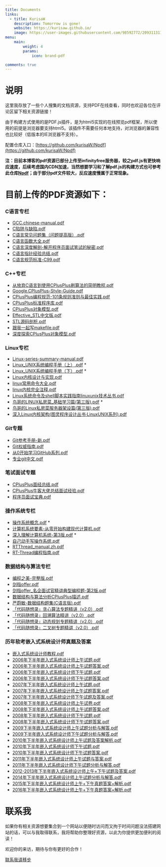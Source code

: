 ```yaml
---
title: Documents
links:
  - title: KurisaW
    description: Tomorrow is gone!
    website: https://kurisaw.github.io/
    image: https://user-images.githubusercontent.com/98592772/209311311-e9871047-67d5-479c-99d9-3b88e87c9947.png
menu:
    main: 
        weight: 4
        params:
            icon: brand-pdf

comments: true
---
```


# 说明
这里我存放了一些个人搜集的文档资源，支持PDF在线查看，同时也欢迎各位在评论区留下相关资源链接！

由于构建方式使用的是PDF.js插件，是为html5实现的在线预览pdf框架，所以使用的前提是浏览器要支持html5。该插件不需要任何本地支持，对浏览器的兼容性也比较好（低版本的IE浏览器不支持）。 

配置仓库入口：[https://github.com/kurisaW/Npdf](https://github.com/kurisaW/Npdf)

**注：目前本博客的pdf资源已部分上传至infinityfree服务器，较之pdf.js有更快响应速度，后续考虑国内CDN加速，当然想要学习和了解pdf.js的构建方式也可参考此仓库[Npdf](https://github.com/kurisaW/Npdf)；由于部分pdf文件较大，反应速度慢属于正常现象。**

# 目前上传的PDF资源如下：

### C语言专栏

* [GCC.chinese-manual.pdf](https://kurisaw.github.io/Npdf//web/viewer.html?file=GCC.chinese-manual.pdf)
* [C陷阱与缺陷.pdf](https://kurisaw.github.io/Npdf//web/viewer.html?file=C陷阱与缺陷.pdf)
* [C语言常见问题集（问题提高版）.pdf](https://kurisaw.github.io/Npdf//web/viewer.html?file=C语言常见问题集（问题提高版）.pdf)
* [C语言函数大全.pdf](https://kurisaw.github.io/Npdf//web/viewer.html?file=C语言函数大全.pdf)
* [C语言深度解剖-解开程序员面试笔试的秘密.pdf](https://kurisaw.github.io/Npdf//web/viewer.html?file=C语言深度解剖-解开程序员面试笔试的秘密.pdf)
* [C语言指针经验总结.pdf](https://kurisaw.github.io/Npdf//web/viewer.html?file=C语言指针经验总结.pdf)
* [C语言规范标准-C99.pdf](http://kurisaw-pdf-build.epizy.com/wp-content/uploads/2023/04/C语言规范标准-C99.pdf)

### C++专栏

* [从放弃C语言到使用CPlusPlus刷算法的简明教程.pdf](https://kurisaw.github.io/Npdf//web/viewer.html?file=从放弃C语言到使用CPlusPlus刷算法的简明教程.pdf)
* [Google.CPlusPlus-Style-Guide.pdf](https://kurisaw.github.io/Npdf//web/viewer.html?file=Google.CPlusPlus-Style-Guide.pdf)
* [CPlusPlus编程规范-101条规则准则与最佳实践.pdf](https://kurisaw.github.io/Npdf//web/viewer.html?file=CPlusPlus编程规范-101条规则准则与最佳实践.pdf)
* [CPlusPlus标准程序库.pdf](https://kurisaw.github.io/Npdf//web/viewer.html?file=CPlusPlus标准程序库.pdf)
* [CPlusPlus对象模型.pdf](https://kurisaw.github.io/Npdf//web/viewer.html?file=CPlusPlus对象模型.pdf)
* [Effective_STL中文版.pdf](https://kurisaw.github.io/Npdf//web/viewer.html?file=Effective_STL中文版.pdf)
* [STL源码剖析.pdf](https://kurisaw.github.io/Npdf//web/viewer.html?file=STL源码剖析.pdf)
* [跟我一起写makefile.pdf](https://kurisaw.github.io/Npdf//web/viewer.html?file=跟我一起写makefile.pdf)
* [深度探索CPlusPlus对象模型.pdf](https://kurisaw.github.io/Npdf//web/viewer.html?file=深度探索CPlusPlus对象模型.pdf)


### Linux专栏
* [Linux-series-summary-manual.pdf](https://kurisaw.github.io/Npdf//web/viewer.html?file=Linux-series-summary-manual.pdf)
* [Linux_UNIX系统编程手册（上）.pdf](https://kurisaw.github.io/Npdf//web/viewer.html?file=Linux_UNIX系统编程手册（上）.pdf) *
* [Linux_UNIX系统编程手册（下）.pdf](https://kurisaw.github.io/Npdf//web/viewer.html?file=Linux_UNIX系统编程手册（下）.pdf) *
* [Linux内核设计与实现.pdf](https://kurisaw.github.io/Npdf//web/viewer.html?file=Linux内核设计与实现.pdf)
* [linux常用命令大全.pdf](https://kurisaw.github.io/Npdf//web/viewer.html?file=linux常用命令大全.pdf)
* [linux内核完全注释.pdf](https://kurisaw.github.io/Npdf//web/viewer.html?file=linux内核完全注释.pdf)
* [Linux系统命令及shell脚本实践指南linuxunix技术丛书.pdf](https://kurisaw.github.io/Npdf//web/viewer.html?file=Linux系统命令及shell脚本实践指南linuxunix技术丛书.pdf)
* [鸟哥的LINUX私房菜_基础学习篇(第三版).pdf](https://kurisaw.github.io/Npdf//web/viewer.html?file=鸟哥的LINUX私房菜_基础学习篇(第三版).pdf) *
* [鸟哥的Linux私房菜服务器架设篇(第三版).pdf](https://kurisaw.github.io/Npdf//web/viewer.html?file=鸟哥的Linux私房菜服务器架设篇(第三版).pdf)
* [深入Linux内核架构(图灵程序设计丛书·LinuxUNIX系列).pdf](https://kurisaw.github.io/Npdf//web/viewer.html?file=深入Linux内核架构(图灵程序设计丛书·LinuxUNIX系列).pdf)

### Git专题

* [Git参考手册-新.pdf](https://kurisaw.github.io/Npdf//web/viewer.html?file=Git参考手册-新.pdf)
* [Git权威指南.pdf](https://kurisaw.github.io/Npdf//web/viewer.html?file=Git权威指南.pdf)
* [从0开始学习GitHub系列.pdf](https://kurisaw.github.io/Npdf//web/viewer.html?file=从0开始学习GitHub系列.pdf)
* [专业git中文.pdf](https://kurisaw.github.io/Npdf//web/viewer.html?file=专业git中文.pdf)

### 笔试面试专题

* [CPlusPlus面经总结.pdf](https://kurisaw.github.io/Npdf//web/viewer.html?file=CPlusPlus面经总结.pdf)
* [CPlusPlus牛客大佬总结面试经验.pdf](https://kurisaw.github.io/Npdf//web/viewer.html?file=CPlusPlus牛客大佬总结面试经验.pdf)
* [程序员面试宝典.pdf](https://kurisaw.github.io/Npdf//web/viewer.html?file=程序员面试宝典.pdf)

### 操作系统专栏

* [操作系统概念.pdf](https://kurisaw.github.io/Npdf//web/viewer.html?file=操作系统概念.pdf) *
* [计算机系统要素-从零开始构建现代计算机.pdf](https://kurisaw.github.io/Npdf//web/viewer.html?file=计算机系统要素-从零开始构建现代计算机.pdf)
* [深入理解计算机系统-第3版.pdf](https://kurisaw.github.io/Npdf//web/viewer.html?file=深入理解计算机系统-第3版.pdf) *
* [自己动手写操作系统.pdf](https://kurisaw.github.io/Npdf//web/viewer.html?file=自己动手写操作系统.pdf)
* [RTThread_manual.zh.pdf](https://kurisaw.github.io/Npdf//web/viewer.html?file=RTThread_manual.zh.pdf)
* [RT-Thread编程指南.pdf](https://kurisaw.github.io/Npdf//web/viewer.html?file=RT-Thread编程指南.pdf)

### 数据结构与算法专栏

* [编程之美-完整版.pdf](https://kurisaw.github.io/Npdf//web/viewer.html?file=编程之美-完整版.pdf)
* [剑指offer.pdf](https://kurisaw.github.io/Npdf//web/viewer.html?file=剑指Offer.pdf)
* [剑指offer_名企面试官精讲典型编程题-第2版.pdf](https://kurisaw.github.io/Npdf//web/viewer.html?file=剑指offer_名企面试官精讲典型编程题-第2版.pdf)
* [数据结构与算法分析CPlusPlus描述.pdf](https://kurisaw.github.io/Npdf//web/viewer.html?file=数据结构与算法分析CPlusPlus描述.pdf)
* [严蔚敏-数据结构题集(C语言版).pdf](https://kurisaw.github.io/Npdf//web/viewer.html?file=严蔚敏-数据结构题集(C语言版).pdf)
* [「代码随想录」贪心算法专题精讲（v2.0）.pdf](https://kurisaw.github.io/Npdf//web/viewer.html?file=「代码随想录」贪心算法专题精讲（v2.0）.pdf)
* [「代码随想录」回溯算法精讲（v2.0）.pdf](https://kurisaw.github.io/Npdf//web/viewer.html?file=「代码随想录」回溯算法精讲（v2.0）.pdf)
* [「代码随想录」动态规划专题精讲（v2.0）.pdf](https://kurisaw.github.io/Npdf//web/viewer.html?file=「代码随想录」动态规划专题精讲（v2.0）.pdf)
* [「代码随想录」二叉树专题精讲（v2.0）.pdf](https://kurisaw.github.io/Npdf//web/viewer.html?file=「代码随想录」二叉树专题精讲（v2.0）.pdf)

### 历年软考嵌入式系统设计师真题及答案

* [嵌入式系统设计师教程.pdf](http://kurisaw-pdf-build.epizy.com/wp-content/uploads/2023/04/嵌入式系统设计师教程.pdf)
* [2006年下半年嵌入式系统设计师上午试题.pdf](http://kurisaw-pdf-build.epizy.com/wp-content/uploads/2023/04/2006年下半年嵌入式系统设计师上午试题.pdf)
* [2006年下半年嵌入式系统设计师上午试题答案.pdf](http://kurisaw-pdf-build.epizy.com/wp-content/uploads/2023/04/2006年下半年嵌入式系统设计师上午试题答案.pdf)
* [2006年下半年嵌入式系统设计师下午试题.pdf](http://kurisaw-pdf-build.epizy.com/wp-content/uploads/2023/04/2006年下半年嵌入式系统设计师下午试题.pdf)
* [2006年下半年嵌入式系统设计师下午试题答案.pdf](http://kurisaw-pdf-build.epizy.com/wp-content/uploads/2023/04/2006年下半年嵌入式系统设计师下午试题答案.pdf)
* [2007年下半年嵌入式系统设计师上午试题.pdf](http://kurisaw-pdf-build.epizy.com/wp-content/uploads/2023/04/2007年下半年嵌入式系统设计师上午试题.pdf)
* [2007年下半年嵌入式系统设计师上午试题答案.pdf](http://kurisaw-pdf-build.epizy.com/wp-content/uploads/2023/04/2007年下半年嵌入式系统设计师上午试题答案.pdf)
* [2007年下半年嵌入式系统设计师下午试题及答案.pdf](http://kurisaw-pdf-build.epizy.com/wp-content/uploads/2023/04/2007年下半年嵌入式系统设计师下午试题及答案.pdf)
* [2008年下半年嵌入式系统设计师上午试卷.pdf](http://kurisaw-pdf-build.epizy.com/wp-content/uploads/2023/04/2008年下半年嵌入式系统设计师上午试卷.pdf)
* [2008年下半年嵌入式系统设计师上午试题答案.pdf](http://kurisaw-pdf-build.epizy.com/wp-content/uploads/2023/04/2008年下半年嵌入式系统设计师上午试题答案.pdf)
* [2008年下半年嵌入式系统设计师下午试题.pdf](http://kurisaw-pdf-build.epizy.com/wp-content/uploads/2023/04/2008年下半年嵌入式系统设计师下午试题.pdf)
* [2008年下半年嵌入式系统设计师下午试题答案.pdf](http://kurisaw-pdf-build.epizy.com/wp-content/uploads/2023/04/2008年下半年嵌入式系统设计师下午试题答案.pdf)
* [2009下半年嵌入式系统设计师上午试题分析与解答.pdf](http://kurisaw-pdf-build.epizy.com/wp-content/uploads/2023/04/2009下半年嵌入式系统设计师上午试题分析与解答.pdf)
* [2009下半年嵌入式系统设计师下午试题分析与解答.pdf](http://kurisaw-pdf-build.epizy.com/wp-content/uploads/2023/04/2009下半年嵌入式系统设计师下午试题分析与解答.pdf)
* [2010年下半年嵌入式系统设计师上午试题及答案解析.pdf](http://kurisaw-pdf-build.epizy.com/wp-content/uploads/2023/04/2010年下半年嵌入式系统设计师上午试题及答案解析.pdf)
* [2010年下半年嵌入式系统设计师下午试题.pdf](http://kurisaw-pdf-build.epizy.com/wp-content/uploads/2023/04/2010年下半年嵌入式系统设计师下午试题.pdf)
* [2010年下半年嵌入式系统设计师下午试题答案.pdf](http://kurisaw-pdf-build.epizy.com/wp-content/uploads/2023/04/2010年下半年嵌入式系统设计师下午试题答案.pdf)
* [2011年下半年嵌入式系统设计师上午试题与答案.pdf](http://kurisaw-pdf-build.epizy.com/wp-content/uploads/2023/04/2011年下半年嵌入式系统设计师上午试题与答案.pdf)
* [2011年下半年嵌入式系统设计师下午试题分析与解答.pdf](http://kurisaw-pdf-build.epizy.com/wp-content/uploads/2023/04/2011年下半年嵌入式系统设计师下午试题分析与解答.pdf)
* [2012-2013年下半年嵌入式系统设计师上午+下午试题及答案.pdf](http://kurisaw-pdf-build.epizy.com/wp-content/uploads/2023/04/2012-2013年下半年嵌入式系统设计师上午下午试题及答案.pdf)
* [2014年下半年嵌入式系统设计师上午试题分析与解答.pdf](http://kurisaw-pdf-build.epizy.com/wp-content/uploads/2023/04/2014年下半年嵌入式系统设计师上午试卷综合知识.pdf)
* [2015年下半年嵌入式系统设计师上午+下午真题答案+解析.pdf](http://kurisaw-pdf-build.epizy.com/wp-content/uploads/2023/04/2015年下半年嵌入式系统设计师上午下午真题答案解析.pdf)
* [2016年下半年嵌入式系统设计师上午+下午真题答案+解析.pdf](http://kurisaw-pdf-build.epizy.com/wp-content/uploads/2023/04/2016年下半年嵌入式系统设计师上午下午真题答案解析.pdf)

# 联系我

如果你有相关资源想要集合到一个网站以便随时访问而又拘于时间问题没法搭建网站的话，可以与我取得联系，我将帮助你整理好资源，以此为你提供更加便利的阅读！

欢迎你的来访，期待与你有更好的合作！

[联系我请移步](https://kurisaw.github.io/about/)
